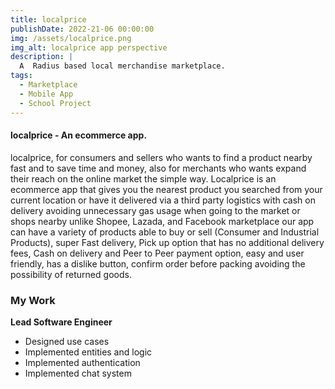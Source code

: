 ```yaml
---
title: localprice
publishDate: 2022-21-06 00:00:00
img: /assets/localprice.png
img_alt: localprice app perspective
description: |
  A  Radius based local merchandise marketplace.
tags:
  - Marketplace
  - Mobile App
  - School Project
---
```


#### localprice - An ecommerce app.

localprice, for consumers and sellers who wants to find a product nearby fast and to save time and money, also for merchants who wants expand their reach on the online market the simple way. Localprice is an ecommerce app that gives you the nearest product you searched from your current location or have it delivered via a third party logistics with cash on delivery avoiding unnecessary gas usage when going to the market or shops nearby unlike Shopee, Lazada, and Facebook marketplace our app can have a variety of products able to buy or sell (Consumer and Industrial Products), super Fast delivery, Pick up option that has no additional delivery fees, Cash on delivery and Peer to Peer payment option, easy and user friendly, has a dislike button, confirm order before packing avoiding the possibility of returned goods.

### My Work

**Lead Software Engineer**

- Designed use cases
- Implemented entities and logic
- Implemented authentication
- Implemented chat system
